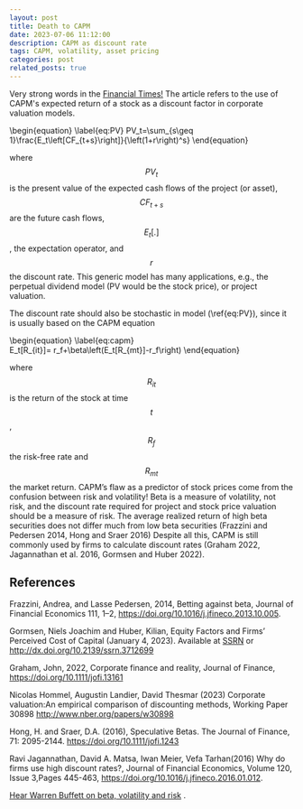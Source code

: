 ```yaml
---
layout: post
title: Death to CAPM 
date: 2023-07-06 11:12:00
description: CAPM as discount rate
tags: CAPM, volatility, asset pricing
categories: post
related_posts: true
---
```

Very strong words in the <a href="https://www.ft.com/content/efe30c0c-c239-4528-a643-0a888b6c897d">Financial Times!</a>
The article refers to the use of CAPM's expected return of a stock as a discount factor in corporate valuation models. 

\begin{equation}
\label{eq:PV}
PV_t=\sum_{s\geq 1}\frac{E_t\left[CF_{t+s}\right]}{\left(1+r\right)^s}
\end{equation}

where $$PV_t$$ is the present value of the expected cash flows of the project (or asset), $$CF_{t+s}$$ are the future cash flows, $$E_t[.]$$, the expectation operator, and $$r$$ the discount rate. This generic model has many applications, e.g., the perpetual dividend model (PV would be the stock price), or project valuation.

The discount rate should also be stochastic in model (\ref{eq:PV}), since it is usually based on the CAPM equation

\begin{equation}
\label{eq:capm}  
E_t[R_{it}]= r_f+\beta\left(E_t[R_{mt}]-r_f\right)
\end{equation}

where $$R_{it}$$ is the return of the stock at time $$t$$, $$R_f$$ the risk-free rate and $$R_{mt}$$ the market return. CAPM’s flaw as a predictor of stock prices come from the confusion between risk and volatility! Beta is a measure of volatility, not risk, and the discount rate required for project and stock price valuation should be a measure of risk. The average realized return of high beta securities does not differ much from low beta securities (Frazzini and Pedersen 2014, Hong and Sraer 2016)
Despite all this, CAPM is still commonly used by firms to calculate discount rates (Graham 2022, Jagannathan et al. 2016, Gormsen and Huber 2022).
                                                                        
## References

Frazzini, Andrea, and Lasse Pedersen, 2014, Betting against beta, Journal of Financial Economics 111, 1–2, <a href="https://doi.org/10.1016/j.jfineco.2013.10.005">https://doi.org/10.1016/j.jfineco.2013.10.005</a>. 

Gormsen, Niels Joachim and Huber, Kilian, Equity Factors and Firms’ Perceived Cost of Capital (January 4, 2023). Available at 
<a href="https://ssrn.com/abstract=3712699">SSRN</a> or <a href="http://dx.doi.org/10.2139/ssrn.3712699">http://dx.doi.org/10.2139/ssrn.3712699</a> 

Graham, John, 2022, Corporate finance and reality, Journal of Finance, <a href="https://doi.org/10.1111/jofi.13161">https://doi.org/10.1111/jofi.13161</a>

Nicolas Hommel, Augustin Landier, David Thesmar (2023) Corporate valuation:An empirical comparison of discounting methods, Working Paper 30898
<a href="http://www.nber.org/papers/w30898">http://www.nber.org/papers/w30898</a>

Hong, H. and Sraer, D.A. (2016), Speculative Betas. The Journal of Finance, 71: 2095-2144. <a href="https://doi.org/10.1111/jofi.12431">https://doi.org/10.1111/jofi.1243</a>

Ravi Jagannathan, David A. Matsa, Iwan Meier, Vefa Tarhan(2016) Why do firms use high discount rates?, Journal of Financial Economics, Volume 120, Issue 3,Pages 445-463,
<a href="https://doi.org/10.1016/j.jfineco.2016.01.012">https://doi.org/10.1016/j.jfineco.2016.01.012</a>.

<a href="https://youtu.be/KmQk4zkrdzU">Hear Warren Buffett on beta, volatility and risk</a>  . 

